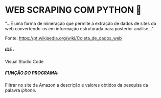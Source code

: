 # WEB SCRAPING COM PYTHON :snake: #

"...É uma forma de mineração que permite a extração de dados de sites da web convertendo-os em informação estruturada para posterior análise..." 

Fonte: 	https://pt.wikipedia.org/wiki/Coleta_de_dados_web



##### IDE : #####

Visual Studio Code

##### FUNÇÃO DO PROGRAMA:

Filtrar no site da Amazon a descrição e valores obtidos da pesquisa da palavra _iphone_.





